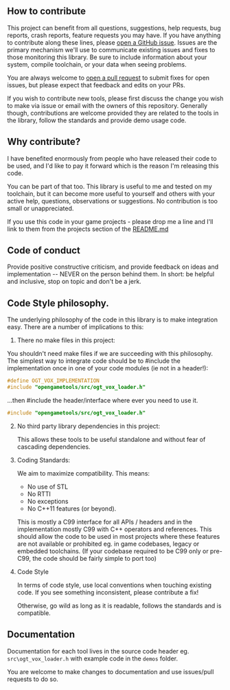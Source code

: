 ## How to contribute

This project can benefit from all questions, suggestions, help requests, bug reports, crash reports, feature requests you may have. If you have anything to contribute along these lines, please [open a GitHub issue](https://github.com/jpaver/voxeltools/issues/new). 
Issues are the primary mechanism we'll use to communicate existing issues and fixes to those monitoring this library. Be sure to include information about your system, compile toolchain, or your data when seeing problems.

You are always welcome to [open a pull request](https://help.github.com/articles/about-pull-requests/) to submit fixes for open issues, but please expect that feedback and edits on your PRs.

If you wish to contribute new tools, please first discuss the change you wish to make via issue or email with the owners of this repository. Generally though, contributions are welcome provided they are related to the tools in the library, follow the standards and provide demo usage code. 

## Why contribute?

I have benefited enormously from people who have released their code to be used, and I'd like to pay it forward which is the reason I'm releasing this code.

You can be part of that too. This library is useful to me and tested on my toolchain, but it can become more useful to yourself and others with your active help, questions, observations or suggestions. No contribution is too small or unappreciated.

If you use this code in your game projects - please drop me a line and I'll link to them from the projects section of the [README.md](https://github.com/jpaver/opengametools/blob/master/README.md)

## Code of conduct

Provide positive constructive criticism, and provide feedback on ideas and implementation -- NEVER on the person behind them. In short: be helpful and inclusive, stop on topic and don't be a jerk. 

## Code Style philosophy.

The underlying philosophy of the code in this library is to make integration easy. There are a number of implications to this:

1. There no make files in this project:

  You shouldn't need make files if we are succeeding with this philosophy. The simplest way to integrate code should be to #include the implementation once in one of your code modules (ie not in a header!):
  
```c++
#define OGT_VOX_IMPLEMENTATION
#include "opengametools/src/ogt_vox_loader.h"
```

  ...then #include the header/interface where ever you need to use it.
  
```c++
#include "opengametools/src/ogt_vox_loader.h"
```

2. No third party library dependencies in this project:

   This allows these tools to be useful standalone and without fear of cascading dependencies.

3. Coding Standards:

   We aim to maximize compatibility. This means:
   - No use of STL 
   - No RTTI
   - No exceptions
   - No C++11 features (or beyond). 
   
   This is mostly a C99 interface for all APIs / headers and in the implementation mostly C99 with C++ operators and references. This should allow the code to be used in most projects where these features are not available or prohibited eg. in game codebases, legacy or embedded toolchains. 
   (If your codebase required to be C99 only or pre-C99, the code should be fairly simple to port too)
   
4. Code Style

   In terms of code style, use local conventions when touching existing code. If you see something inconsistent, please contribute a fix!
   
   Otherwise, go wild as long as it is readable, follows the standards and is compatible.

## Documentation

Documentation for each tool lives in the source code header eg. `src\ogt_vox_loader.h` with example code in the `demos` folder.

You are welcome to make changes to documentation and use issues/pull requests to do so.

